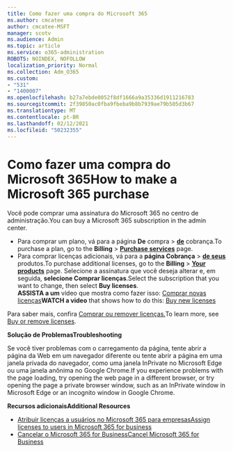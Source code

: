 ```yaml
---
title: Como fazer uma compra do Microsoft 365
ms.author: cmcatee
author: cmcatee-MSFT
manager: scotv
ms.audience: Admin
ms.topic: article
ms.service: o365-administration
ROBOTS: NOINDEX, NOFOLLOW
localization_priority: Normal
ms.collection: Adm_O365
ms.custom:
- "531"
- "1400007"
ms.openlocfilehash: b27a7ebde0052f8df1666a9a35336d1911216783
ms.sourcegitcommit: 2f39850ac0fba9fbeba9b8b7939ae79b505d3b67
ms.translationtype: MT
ms.contentlocale: pt-BR
ms.lasthandoff: 02/12/2021
ms.locfileid: "50232355"
---
```

# <a name="how-to-make-a-microsoft-365-purchase"></a><span data-ttu-id="1fc2e-102">Como fazer uma compra do Microsoft 365</span><span class="sxs-lookup"><span data-stu-id="1fc2e-102">How to make a Microsoft 365 purchase</span></span>

<span data-ttu-id="1fc2e-103">Você pode comprar uma assinatura do Microsoft 365 no centro de administração.</span><span class="sxs-lookup"><span data-stu-id="1fc2e-103">You can buy a Microsoft 365 subscription in the admin center.</span></span>
  
- <span data-ttu-id="1fc2e-104">Para comprar um plano, vá para a página **De** compra \> **[de](https://go.microsoft.com/fwlink/p/?linkid=868433)** cobrança.</span><span class="sxs-lookup"><span data-stu-id="1fc2e-104">To purchase a plan, go to the **Billing** \> **[Purchase services](https://go.microsoft.com/fwlink/p/?linkid=868433)** page.</span></span>
- <span data-ttu-id="1fc2e-105">Para comprar licenças adicionais, vá para a **página Cobrança** \> **[de seus](https://go.microsoft.com/fwlink/p/?linkid=842054)** produtos.</span><span class="sxs-lookup"><span data-stu-id="1fc2e-105">To purchase additional licenses, go to the **Billing** \> **[Your products](https://go.microsoft.com/fwlink/p/?linkid=842054)** page.</span></span> <span data-ttu-id="1fc2e-106">Selecione a assinatura que você deseja alterar e, em seguida, **selecione Comprar licenças**.</span><span class="sxs-lookup"><span data-stu-id="1fc2e-106">Select the subscription that you want to change, then select **Buy licenses**.</span></span>\
<span data-ttu-id="1fc2e-107">**ASSISTA a um** vídeo que mostra como fazer isso: [Comprar novas licenças](https://go.microsoft.com/fwlink/p/?linkid=2154857)</span><span class="sxs-lookup"><span data-stu-id="1fc2e-107">**WATCH a video** that shows how to do this: [Buy new licenses](https://go.microsoft.com/fwlink/p/?linkid=2154857)</span></span>
  
<span data-ttu-id="1fc2e-108">Para saber mais, confira [Comprar ou remover licenças.](https://docs.microsoft.com/microsoft-365/commerce/licenses/buy-licenses)</span><span class="sxs-lookup"><span data-stu-id="1fc2e-108">To learn more, see [Buy or remove licenses](https://docs.microsoft.com/microsoft-365/commerce/licenses/buy-licenses).</span></span>

<span data-ttu-id="1fc2e-109">**Solução de Problemas**</span><span class="sxs-lookup"><span data-stu-id="1fc2e-109">**Troubleshooting**</span></span>

<span data-ttu-id="1fc2e-110">Se você tiver problemas com o carregamento da página, tente abrir a página da Web em um navegador diferente ou tente abrir a página em uma janela privada do navegador, como uma janela InPrivate no Microsoft Edge ou uma janela anônima no Google Chrome.</span><span class="sxs-lookup"><span data-stu-id="1fc2e-110">If you experience problems with the page loading, try opening the web page in a different browser, or try opening the page a private browser window, such as an InPrivate window in Microsoft Edge or an incognito window in Google Chrome.</span></span>

<span data-ttu-id="1fc2e-111">**Recursos adicionais**</span><span class="sxs-lookup"><span data-stu-id="1fc2e-111">**Additional Resources**</span></span>
  
- [<span data-ttu-id="1fc2e-112">Atribuir licenças a usuários no Microsoft 365 para empresas</span><span class="sxs-lookup"><span data-stu-id="1fc2e-112">Assign licenses to users in Microsoft 365 for business</span></span>](https://docs.microsoft.com/microsoft-365/admin/add-users/add-users)
- [<span data-ttu-id="1fc2e-113">Cancelar o Microsoft 365 for Business</span><span class="sxs-lookup"><span data-stu-id="1fc2e-113">Cancel Microsoft 365 for Business</span></span>](https://docs.microsoft.com/microsoft-365/commerce/subscriptions/cancel-your-subscription)